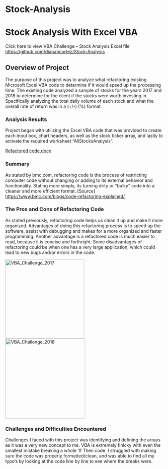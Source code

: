 # Stock-Analysis

# Stock Analysis With Excel VBA
Click here to view VBA Challenge – Stock Analysis Excel file https://github.com/dianahcortez/Stock-Analysis

## Overview of Project
The purpose of this project was to analyze what refactoring existing Microsoft Excel VBA code to determine if it would speed up the processing time.  The existing code analyzed a sample of stocks for the years 2017 and 2018 to determine for the client if the stocks were worth investing in.  Specifically analyzing the total daily volume of each stock and what the overall rate of return was in a (+/-)  (%) format.

### Analysis Results 
Project began with utilizing the Excel VBA code that was provided to create each input box, chart headers, as well as the stock ticker array, and lastly to activate the required worksheet “AllStocksAnalysis”.

[Refactored code.docx](https://github.com/dianahcortez/Stock-Analysis/files/8977638/Refactored.code.docx)


### Summary
As stated by bmc.com, refactoring code is the process of restricting computer code without changing or adding to its external behavior and functionality.  Stating more simply, its turning dirty or “bulky” code into a cleaner and more efficient format.
[Source] https://www.bmc.com/blogs/code-refactoring-explained/

### The Pros and Cons of Refactoring Code
As stated previously, refactoring code helps us clean it up and make it more organized.  Advantages of doing this refactoring process is to speed up the software, assist with debugging and makes for a more organized and faster programming.  Another advantage is a refactored code is much easier to read, because it is concise and forthright.  Some disadvantages of refactoring could be when one has a very large application, which could lead to new bugs and/or errors in the code.

<img width="251" alt="VBA_Challenge_2017" src="https://user-images.githubusercontent.com/104927745/175576474-36dd92ba-3a89-4d7b-b145-e47fd272fa81.png">

<img width="254" alt="VBA_Challenge_2018" src="https://user-images.githubusercontent.com/104927745/175576496-c89021fd-a9b2-4064-9702-37a808d8d1aa.png">

### Challenges and Difficulties Encountered
Challenges I faced with this project was identifying and defining the arrays as it was a very new concept to me.  VBA is extremely finicky with even the smallest mistake breaking a whole ‘If Then code.  I struggled with making sure the code was properly formatted/clean, and was able to find all my typo’s by looking at the code line by line to see where the breaks were.
